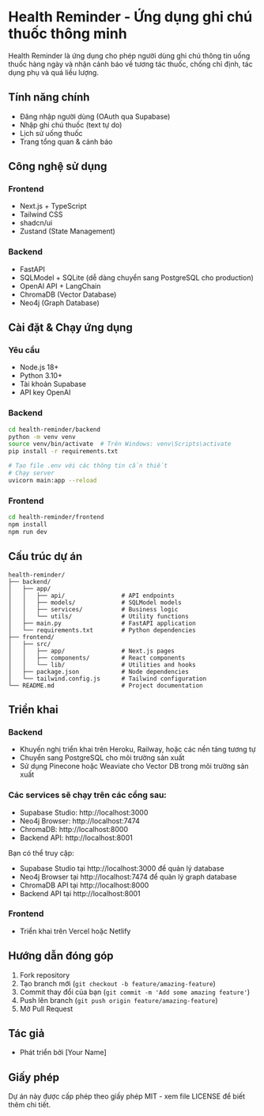 # Health Reminder - Ứng dụng ghi chú thuốc thông minh

Health Reminder là ứng dụng cho phép người dùng ghi chú thông tin uống thuốc hàng ngày và nhận cảnh báo về tương tác thuốc, chống chỉ định, tác dụng phụ và quá liều lượng.

## Tính năng chính

- Đăng nhập người dùng (OAuth qua Supabase)
- Nhập ghi chú thuốc (text tự do)
- Lịch sử uống thuốc
- Trang tổng quan & cảnh báo

## Công nghệ sử dụng

### Frontend

- Next.js + TypeScript
- Tailwind CSS
- shadcn/ui
- Zustand (State Management)

### Backend

- FastAPI
- SQLModel + SQLite (dễ dàng chuyển sang PostgreSQL cho production)
- OpenAI API + LangChain
- ChromaDB (Vector Database)
- Neo4j (Graph Database)

## Cài đặt & Chạy ứng dụng

### Yêu cầu

- Node.js 18+
- Python 3.10+
- Tài khoản Supabase
- API key OpenAI

### Backend

```bash
cd health-reminder/backend
python -m venv venv
source venv/bin/activate  # Trên Windows: venv\Scripts\activate
pip install -r requirements.txt

# Tạo file .env với các thông tin cần thiết
# Chạy server
uvicorn main:app --reload
```

### Frontend

```bash
cd health-reminder/frontend
npm install
npm run dev
```

## Cấu trúc dự án

```
health-reminder/
├── backend/
│   ├── app/
│   │   ├── api/                # API endpoints
│   │   ├── models/             # SQLModel models
│   │   ├── services/           # Business logic
│   │   └── utils/              # Utility functions
│   ├── main.py                 # FastAPI application
│   └── requirements.txt        # Python dependencies
├── frontend/
│   ├── src/
│   │   ├── app/                # Next.js pages
│   │   ├── components/         # React components
│   │   └── lib/                # Utilities and hooks
│   ├── package.json            # Node dependencies
│   └── tailwind.config.js      # Tailwind configuration
└── README.md                   # Project documentation
```

## Triển khai

### Backend

- Khuyến nghị triển khai trên Heroku, Railway, hoặc các nền tảng tương tự
- Chuyển sang PostgreSQL cho môi trường sản xuất
- Sử dụng Pinecone hoặc Weaviate cho Vector DB trong môi trường sản xuất

### Các services sẽ chạy trên các cổng sau:

- Supabase Studio: http://localhost:3000
- Neo4j Browser: http://localhost:7474
- ChromaDB: http://localhost:8000
- Backend API: http://localhost:8001

Bạn có thể truy cập:

- Supabase Studio tại http://localhost:3000 để quản lý database
- Neo4j Browser tại http://localhost:7474 để quản lý graph database
- ChromaDB API tại http://localhost:8000
- Backend API tại http://localhost:8001

### Frontend

- Triển khai trên Vercel hoặc Netlify

## Hướng dẫn đóng góp

1. Fork repository
2. Tạo branch mới (`git checkout -b feature/amazing-feature`)
3. Commit thay đổi của bạn (`git commit -m 'Add some amazing feature'`)
4. Push lên branch (`git push origin feature/amazing-feature`)
5. Mở Pull Request

## Tác giả

- Phát triển bởi [Your Name]

## Giấy phép

Dự án này được cấp phép theo giấy phép MIT - xem file LICENSE để biết thêm chi tiết. 